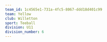 ```yaml
---
team_id: 1c4565e1-731a-4fc5-8067-ddd18d401c99
team: Yellow
club: Willetton
sport: Teeball
division: U11
division_number: 6
---
```

